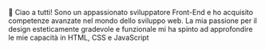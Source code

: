 👋 Ciao a tutti! Sono un appassionato sviluppatore Front-End e ho acquisito competenze avanzate nel mondo dello sviluppo web. La mia passione per il design esteticamente gradevole e funzionale mi ha spinto ad approfondire le mie capacità in HTML, CSS e JavaScript
